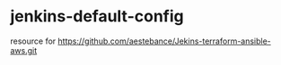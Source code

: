 # jenkins-default-config
resource for https://github.com/aestebance/Jekins-terraform-ansible-aws.git
